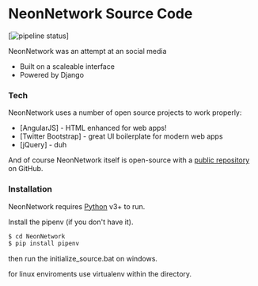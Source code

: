 # NeonNetwork Source Code
[![pipeline status](https://gitlab.com/PineappleIOnic/NeonNetwork/badges/master/pipeline.svg)]

NeonNetwork was an attempt at an social media
  - Built on a scaleable interface
  - Powered by Django

### Tech

NeonNetwork uses a number of open source projects to work properly:

* [AngularJS] - HTML enhanced for web apps!
* [Twitter Bootstrap] - great UI boilerplate for modern web apps
* [jQuery] - duh

And of course NeonNetwork itself is open-source with a [public repository](https://github.com/PineappleIOnic/NeonNetwork_Public) on GitHub.

### Installation

NeonNetwork requires [Python](ttps://www.python.org/downloads/) v3+ to run.

Install the pipenv (if you don't have it).

```sh
$ cd NeonNetwork
$ pip install pipenv
```
then run the initialize_source.bat on windows.

for linux enviroments use virtualenv within the directory.
